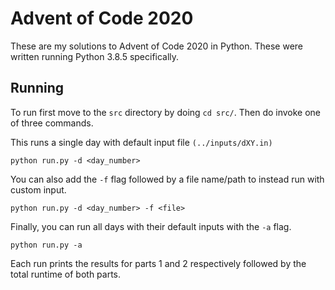 # Advent of Code 2020

These are my solutions to Advent of Code 2020 in Python. These were written running Python 3.8.5 specifically.

**Running**
----------------------------------
To run first move to the `src` directory by doing `cd src/`. Then do invoke one of three commands.

This runs a single day with default input file `(../inputs/dXY.in)`

    python run.py -d <day_number>

You can also add the `-f` flag followed by a file name/path to instead run with custom input.

    python run.py -d <day_number> -f <file>

Finally, you can run all days with their default inputs with the `-a` flag.

    python run.py -a

Each run prints the results for parts 1 and 2 respectively followed by the total runtime of both parts.
